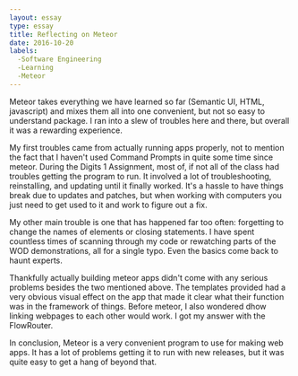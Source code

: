 ```yaml
---
layout: essay
type: essay
title: Reflecting on Meteor
date: 2016-10-20
labels: 
  -Software Engineering
  -Learning
  -Meteor
---
```


Meteor takes everything we have learned so far (Semantic UI, HTML, javascript) and mixes them all into one convenient, but not so easy to understand package.  I ran into a slew of troubles here and there, but overall it was a rewarding experience.

My first troubles came from actually running apps properly, not to mention the fact that I haven't used Command Prompts in quite some time since meteor.  During the Digits 1 Assignment, most of, if not all of the class had troubles getting the program to run. It involved a lot of troubleshooting, reinstalling, and updating until it finally worked.  It's a hassle to have things break due to updates and patches, but when working with computers you just need to get used to it and work to figure out a fix.

My other main trouble is one that has happened far too often: forgetting to change the names of elements or closing statements.  I have spent countless times of scanning through my code or rewatching parts of the WOD demonstrations, all for a single typo.  Even the basics come back to haunt experts.

Thankfully actually building meteor apps didn't come with any serious problems besides the two mentioned above.  The templates provided had a very obvious visual effect on the app that made it clear what their function was in the framework of things.  Before meteor, I also wondered dhow linking webpages to each other would work.  I got my answer with the FlowRouter.

In conclusion, Meteor is a very convenient program to use for making web apps.  It has a lot of problems getting it to run with new releases, but it was quite easy to get a hang of beyond that.
